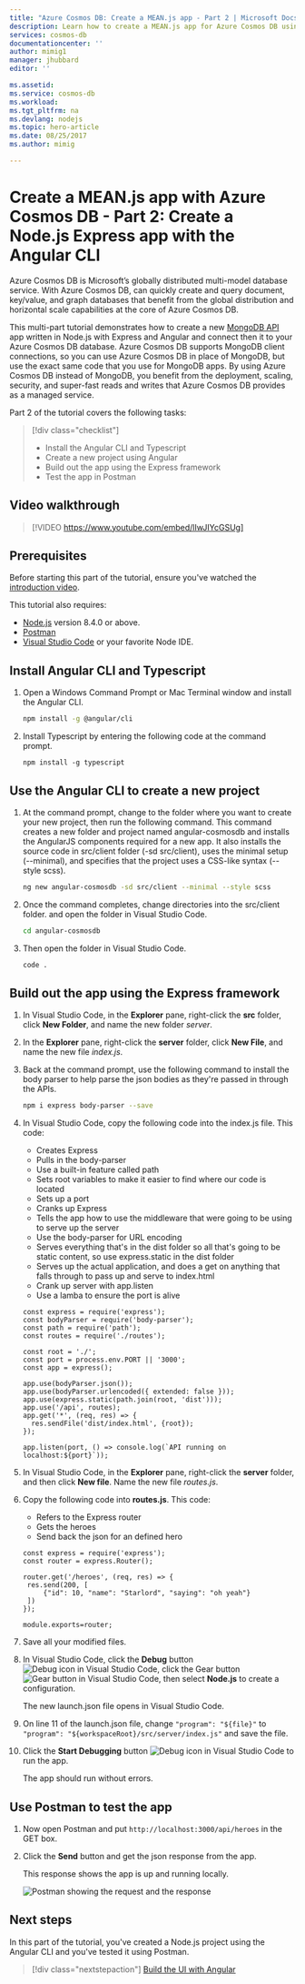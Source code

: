```yaml
---
title: "Azure Cosmos DB: Create a MEAN.js app - Part 2 | Microsoft Docs"
description: Learn how to create a MEAN.js app for Azure Cosmos DB using the exact same APIs you use for MongoDB. 
services: cosmos-db
documentationcenter: ''
author: mimig1
manager: jhubbard
editor: ''

ms.assetid: 
ms.service: cosmos-db
ms.workload: 
ms.tgt_pltfrm: na
ms.devlang: nodejs
ms.topic: hero-article
ms.date: 08/25/2017
ms.author: mimig

---
```

# Create a MEAN.js app with Azure Cosmos DB - Part 2: Create a Node.js Express app with the Angular CLI 

Azure Cosmos DB is Microsoft’s globally distributed multi-model database service. With Azure Cosmos DB, can quickly create and query document, key/value, and graph databases that benefit from the global distribution and horizontal scale capabilities at the core of Azure Cosmos DB. 

This multi-part tutorial demonstrates how to create a new [MongoDB API](mongodb-introduction.md) app written in Node.js with Express and Angular and connect then it to your Azure Cosmos DB database. Azure Cosmos DB supports MongoDB client connections, so you can use Azure Cosmos DB in place of MongoDB, but use the exact same code that you use for MongoDB apps. By using Azure Cosmos DB instead of MongoDB, you benefit from the deployment, scaling, security, and super-fast reads and writes that Azure Cosmos DB provides as a managed service. 

Part 2 of the tutorial covers the following tasks:

> [!div class="checklist"]
> * Install the Angular CLI and Typescript
> * Create a new project using Angular
> * Build out the app using the Express framework
> * Test the app in Postman

## Video walkthrough

> [!VIDEO https://www.youtube.com/embed/lIwJIYcGSUg]

## Prerequisites

Before starting this part of the tutorial, ensure you've watched the [introduction video](tutorial-develop-mongodb-nodejs.md).

This tutorial also requires: 
* [Node.js](https://nodejs.org/) version 8.4.0 or above.
* [Postman](https://www.getpostman.com/)
* [Visual Studio Code](https://code.visualstudio.com/) or your favorite Node IDE.

## Install Angular CLI and Typescript

1. Open a Windows Command Prompt or Mac Terminal window and install the Angular CLI.

    ```bash
    npm install -g @angular/cli
    ```

2. Install Typescript by entering the following code at the command prompt. 

    ```
    npm install -g typescript
    ```

## Use the Angular CLI to create a new project

1. At the command prompt, change to the folder where you want to create your new project, then run the following command. This command creates a new folder and project named angular-cosmosdb and installs the AngularJS components required for a new app. It also installs the source code in src/client folder (-sd src/client), uses the minimal setup (--minimal), and specifies that the project uses a CSS-like syntax (--style scss).

    ```bash
    ng new angular-cosmosdb -sd src/client --minimal --style scss
    ```

2. Once the command completes, change directories into the src/client folder.
 and open the folder in Visual Studio Code.

    ```bash
    cd angular-cosmosdb
    ```

3. Then open the folder in Visual Studio Code.

    ```bash
    code .
    ```

## Build out the app using the Express framework

1. In Visual Studio Code, in the **Explorer** pane, right-click the **src** folder, click **New Folder**, and name the new folder *server*.
2. In the **Explorer** pane, right-click the **server** folder, click **New File**, and name the new file *index.js*.
3. Back at the command prompt, use the following command to install the body parser to help parse the json bodies as they're passed in through the APIs.

    ```bash
    npm i express body-parser --save
    ```

4. In Visual Studio Code, copy the following code into the index.js file. This code:
    * Creates Express
    * Pulls in the body-parser
    * Use a built-in feature called path
    * Sets root variables to make it easier to find where our code is located
    * Sets up a port
    * Cranks up Express
    * Tells the app how to use the middleware that were going to be using to serve up the server
    * Use the body-parser for URL encoding
    * Serves everything that's in the dist folder so all that's going to be static content, so use express.static in the dist folder
    * Serves up the actual application, and does a get on anything that falls through to pass up and serve to index.html
    * Crank up server with app.listen
    * Use a lamba to ensure the port is alive
    
    ```node
    const express = require('express');
    const bodyParser = require('body-parser');
    const path = require('path');
    const routes = require('./routes');

    const root = './';
    const port = process.env.PORT || '3000';
    const app = express();

    app.use(bodyParser.json());
    app.use(bodyParser.urlencoded({ extended: false }));
    app.use(express.static(path.join(root, 'dist')));
    app.use('/api', routes);
    app.get('*', (req, res) => {
      res.sendFile('dist/index.html', {root});
    });

    app.listen(port, () => console.log(`API running on localhost:${port}`));
    ```

5. In Visual Studio Code, in the **Explorer** pane, right-click the **server** folder, and then click **New file**. Name the new file *routes.js*. 

6. Copy the following code into **routes.js**. This code:
    * Refers to the Express router
    * Gets the heroes
    * Send back the json for an defined hero

    ```node
    const express = require('express');
    const router = express.Router();

    router.get('/heroes', (req, res) => {
     res.send(200, [
         {"id": 10, "name": "Starlord", "saying": "oh yeah"}
     ])
    });

    module.exports=router;
    ```

7. Save all your modified files. 

8. In Visual Studio Code, click the **Debug** button ![Debug icon in Visual Studio Code](./media/tutorial-develop-mongodb-nodejs-part2/debug-button.png), click the Gear button ![Gear button in Visual Studio Code](./media/tutorial-develop-mongodb-nodejs-part2/gear-button.png), then select **Node.js** to create a configuration.

   The new launch.json file opens in Visual Studio Code.

8. On line 11 of the launch.json file, change `"program": "${file}"` to `"program": "${workspaceRoot}/src/server/index.js"` and save the file.

9. Click the **Start Debugging** button ![Debug icon in Visual Studio Code](./media/tutorial-develop-mongodb-nodejs-part2/start-debugging-button.png) to run the app.

    The app should run without errors.

## Use Postman to test the app

1. Now open Postman and put `http://localhost:3000/api/heroes` in the GET box. 

2. Click the **Send** button and get the json response from the app. 

    This response shows the app is up and running locally. 

    ![Postman showing the request and the response](./media/tutorial-develop-mongodb-nodejs-part2/azure-cosmos-db-postman.png)


## Next steps

In this part of the tutorial, you've created a Node.js project using the Angular CLI and you've tested it using Postman. 

> [!div class="nextstepaction"]
> [Build the UI with Angular](tutorial-develop-mongodb-nodejs-part3.md)
